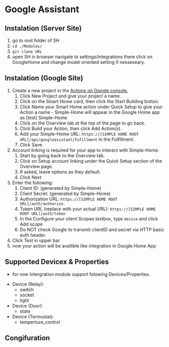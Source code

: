 # Google Assistant

## Instalation (Server Site)

1. go to root folder of SH
2. `cd ./Modules/`
3. `git clone URL`
4. open SH in browser navigate to settings/integrations there click on GoogleHome and change model oriented setting if nesseseary.

## Instalation (Google Site)

1. Create a new project in the [Actions on Google console.](https://console.actions.google.com/)
   1. Click New Project and give your project a name.
   2. Click on the Smart Home card, then click the Start Building button.
   3. Click Name your Smart Home action under Quick Setup to give your Action a name - Simple-Home will appear in the Google Home app as [test] Simple-Home
   4. Click on the Overview tab at the top of the page to go back.
   5. Click Build your Action, then click Add Action(s).
   6. Add your Simple-Home URL: `https://[SIMPLE HOME ROOT URL]/api/googleasistant/fufillment` in the Fulfillment.
   7. Click Save.
2.  Account linking is required for your app to interact with Simple-Home.
    1.  Start by going back to the Overview tab.
    2.  Click on Setup account linking under the Quick Setup section of the Overview page.
    3.  If asked, leave options as they default.
    4.  Click Next
3.  Enter the following:
    1.  Client ID: (generated by Simple-Home)
    2.  Client Secret: (generated by Simple-Home)
    3.  Authorization URL: `https://[SIMPLE HOME ROOT URL]/auth/authorize.`
    4.  Token URL (replace with your actual URL): `https://[SIMPLE HOME ROOT URL]/auth/token`
    5.  In the Configure your client Scopes textbox, type `device` and click Add scope
    6.  Do NOT check Google to transmit clientID and secret via HTTP basic auth header.
4.  Click Test in upper bar
5.  now your action will be availible like integration in Google Home App
    
## Supported Devicex & Properties

* for now Intergration module support folowing Devices/Properties.

- Device (Relay):
  - switch
  - socket
  - light
- Device (Door):
  - state
- Device (Termostat):
  - temperture_control

## Congifuration
